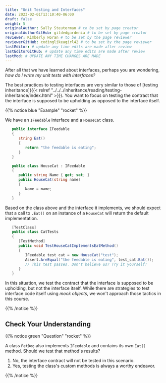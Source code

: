 ```yaml
---
title: "Unit Testing and Interfaces"
date: 2023-02-01T13:10:40-06:00
draft: false
weight: 5
originalAuthor: Sally Steuterman # to be set by page creator
originalAuthorGitHub: gildedgardenia # to be set by page creator
reviewer: Kimberly Horan # to be set by the page reviewer
reviewerGitHub: codinglikeagirl42 # to be set by the page reviewer
lastEditor: # update any time edits are made after review
lastEditorGitHub: # update any time edits are made after review
lastMod: # UPDATE ANY TIME CHANGES ARE MADE
---
```


After all that we have learned about interfaces, perhaps you are wondering, *how do I write my unit tests with interfaces?*

The best practices to testing interfaces are very similar to those of [testing inheritance]({{< relref "../../../inheritance/reading/testing-inheritance/index.html" >}}). You want to focus on testing the contract 
that the interface is supposed to be upholding as opposed to the interface itself.

{{% notice blue "Example" "rocket" %}}

   We have an `IFeedable` interface and a `HouseCat` class.

   ```csharp {linenos=table}
      public interface IFeedable
      {
         string Eat()
         {
            return "the feedable is eating";
         }
      }

      public class HouseCat : IFeedable
      {
         public string Name { get; set; }
         public HouseCat(string name)
         {
            Name = name;
         }
      }
   ```

   Based on the class above and the interface it implements, we should expect that a call to `.Eat()` on an instance of 
   a `HouseCat` will return the default implementation.

   ```csharp {linenos = table}
      [TestClass]
      public class CatTests
      {
         [TestMethod]
         public void TestHouseCatImplementsEatMethod()
         {
            IFeedable test_cat = new HouseCat("test");
            Assert.AreEqual("the feedable is eating", test_cat.Eat()); 
            // This test passes. Don't believe us? Try it yourself!
         }
      }
   ```

   In this situation, we test the contract that the interface is supposed to be upholding, but not the interface itself.
   While there are strategies to test interface code itself using *mock objects*, we won't approach those tactics in this course. 

{{% /notice %}}

## Check Your Understanding

{{% notice green "Question" "rocket" %}}

   A class ``PetDog`` also implements ``IFeedable`` and contains its own ``Eat()`` method. Should we test that method's results?

   1. No, the interface contract will not be tested in this scenario.
   1. Yes, testing the class's custom methods is always a worthy endeavor.

{{% /notice %}}
   
<!-- b, testing the class's custom methods is always a worthy endeavor. -->